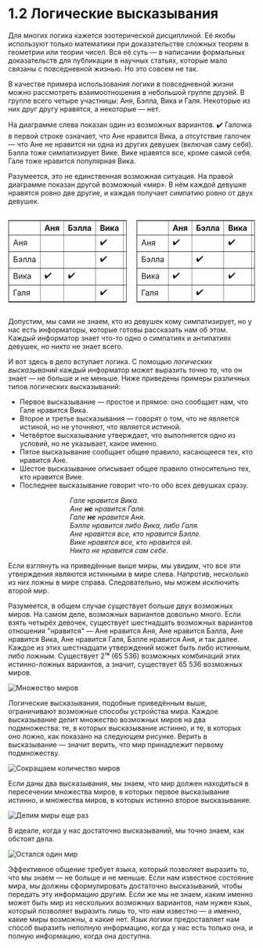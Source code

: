 # 1.2 Логические высказывания
Для многих логика кажется эзотерической дисциплиной. Её якобы используют только математики при доказательстве сложных теорем в геометрии или теории чисел. Вся её суть — в написании формальных доказательств для публикации в научных статьях, которые мало связаны с повседневной жизнью.
Но это совсем не так.

В качестве примера использования логики в повседневной жизни можно рассмотреть взаимоотношения в небольшой группе друзей.
В группе всего четыре участницы: Аня, Бэлла, Вика и Галя.
Некоторые из них друг другу нравятся, а некоторые — нет.

На диаграмме слева показан один из возможных вариантов.
✔️ Галочка в первой строке означает, что Ане нравится Вика,
а отсутствие галочек — что Ане не нравится ни одна из других девушек (включая саму себя).
Бэлла тоже симпатизирует Вике.
Вике нравятся все, кроме самой себя.
Гале тоже нравится популярная Вика.

Разумеется, это не единственная возможная ситуация.
На правой диаграмме показан другой возможный «мир».
В нём каждой девушке нравятся ровно две другие, и каждая получает симпатию ровно от двух девушек.

<div style="display: flex; justify-content: space-between; gap: 20px;">

<table border="1" cellpadding="5" cellspacing="0" style="border-collapse: collapse;">
  <thead>
    <tr>
      <th></th>
      <th>Аня</th>
      <th>Бэлла</th>
      <th>Вика</th>
      <th>Галя</th>
    </tr>
  </thead>
  <tbody>
    <tr>
      <td>Аня</td>
      <td></td>
      <td></td>
      <td>✔️</td>
      <td></td>
    </tr>
    <tr>
      <td>Бэлла</td>
      <td></td>
      <td></td>
      <td>✔️</td>
      <td></td>
    </tr>
    <tr>
      <td>Вика</td>
      <td>✔️</td>
      <td>✔️</td>
      <td></td>
      <td>✔️</td>
    </tr>
    <tr>
      <td>Галя</td>
      <td></td>
      <td></td>
      <td>✔️</td>
      <td></td>
  </tbody>
</table>

<table border="1" cellpadding="5" cellspacing="0" style="border-collapse: collapse;">
  <thead>
    <tr>
      <th></th>
      <th>Аня</th>
      <th>Бэлла</th>
      <th>Вика</th>
      <th>Галя</th>
    </tr>
  </thead>
  <tbody>
    <tr>
      <td>Аня</td>
      <td>✔️</td>
      <td></td>
      <td>✔️</td>
      <td></td>
    </tr>
    <tr>
      <td>Бэлла</td>
      <td></td>
      <td>✔️</td>
      <td></td>
      <td>✔️</td>
    </tr>
    <tr>
      <td>Вика</td>
      <td>✔️</td>
      <td></td>
      <td>✔️</td>
      <td>️</td>
    </tr>
    <tr>
      <td>Галя</td>
      <td></td>
      <td>✔️</td>
      <td></td>
      <td>✔️</td>
  </tbody>
</table>

</div>


Допустим, мы сами не знаем, кто из девушек кому симпатизирует, но у нас есть информаторы, которые готовы рассказать нам об этом.
Каждый информатор знает что-то одно о симпатиях и антипатиях девушек, но никто не знает всего.

И вот здесь в дело вступает логика. С помощью _логических высказываний_ каждый информатор может выразить точно то, что он знает — не больше и не меньше. Ниже приведены примеры различных типов логических высказываний:
- Первое высказывание — простое и прямое: оно сообщает нам, что Гале нравится Вика.
- Второе и третье высказывания — говорят о том, что не является истиной, но не уточняют, что является истиной.
- Четвёртое высказывание утверждает, что выполняется одно из условий, но не указывает, какое именно.
- Пятое высказывание сообщает общее правило, касающееся тех, кто нравится Ане.
- Шестое высказывание описывает общее правило относительно тех, кто нравится Вике.
- Последнее высказывание говорит что-то обо всех девушках сразу.

<p style="align: center; padding-left: 25%;">
<i>
Гале нравится Вика.<br>
Ане <b>не</b> нравится Галя.<br>
Гале <b>не</b> нравится Аня.<br>
Бэлле нравится либо Вика, либо Галя.<br>
Ане нравятся все, кто нравится Бэлле.<br>
Вике нравятся все, кто нравится ей.<br>
Никто не нравится сам себе.
</i>
</p>

Если взглянуть на приведённые выше миры, мы увидим, что все эти утверждения являются истинными в мире слева. Напротив, несколько из них ложны в мире справа. Следовательно, мы можем исключить второй мир.

Разумеется, в общем случае существует больше двух возможных миров. На самом деле, возможных вариантов довольно много. Если взять четырёх девочек, существует шестнадцать возможных вариантов отношения "нравится" — Ане нравится Аня, Ане нравится Бэлла, Ане нравится Вика, Ане нравится Галя, Бэлле нравится Аня, и так далее. Каждое из этих шестнадцати утверждений может быть либо истинным, либо ложным. Существует 2¹⁶ (65 536) возможных комбинаций этих истинно-ложных вариантов, а значит, существует 65 536 возможных миров.

![Множество миров](../assets/images/worldall.png)  

Логические высказывания, подобные приведённым выше, ограничивают возможные способы устройства мира. Каждое высказывание делит множество возможных миров на два подмножества: те, в которых высказывание истинно, и те, в которых оно ложно, как показано на следующем рисунке. Верить в высказывание — значит верить, что мир принадлежит первому подмножеству.

![Сокращаем количество миров](../assets/images/world1.png)

Если даны два высказывания, мы знаем, что мир должен находиться в пересечении множества миров, в которых первое высказывание истинно, и множества миров, в которых истинно второе высказывание.

![Делим миры еще раз](../assets/images/world2.png)

В идеале, когда у нас достаточно высказываний, мы точно знаем, как обстоят дела.

![Остался один мир](../assets/images/world.png)

Эффективное общение требует языка, который позволяет выразить то, что мы знаем — не больше и не меньше. Если нам известное состояние мира, мы должны сформулировать достаточно высказываний, чтобы передать эту информацию другим. Если же мы не знаем, каким именно может быть мир из нескольких возможных вариантов, нам нужен язык, который позволяет выразить лишь то, что нам известно — а именно, какие миры возможны, а какие нет. Язык логики предоставляет нам способ выразить неполную информацию, когда у нас есть только она, и полную информацию, когда она доступна.
